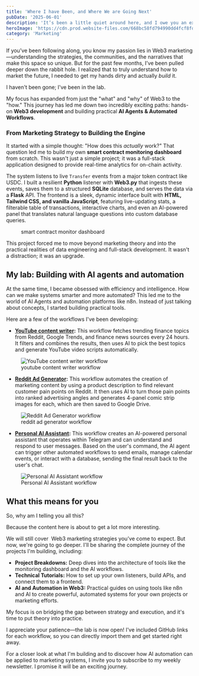 ```yaml
---
title: 'Where I have Been, and Where We are Going Next'
pubDate: '2025-06-01'
description: 'It’s been a little quiet around here, and I owe you an explanation.'
heroImage: 'https://cdn.prod.website-files.com/668bc58fd794990dd4fcf8fd/686758c055484f4e19f4824c_blog%20update%20cover.jpg'
category: 'Marketing'
---
```


<p id="">If you’ve been following along, you know my passion lies in Web3 marketing—understanding the strategies, the communities, and the narratives that make this space so unique. But for the past few months, I’ve been pulled deeper down the rabbit hole. I realized that to truly understand how to market the future, I needed to get my hands dirty and actually <em id="">build</em> it.</p><p id="">I haven't been gone; I've been in the lab.</p><p id="">My focus has expanded from just the "what" and "why" of Web3 to the "how." This journey has led me down two incredibly exciting paths: hands-on <strong id="">Web3 development</strong> and building practical <strong id="">AI Agents &amp; Automated Workflows</strong>.</p><h3 id="">From Marketing Strategy to Building the Engine</h3><p id="">It started with a simple thought: "How does this <em id="">actually</em> work?" That question led me to build my own <strong id="">smart contract monitoring dashboard</strong> from scratch. This wasn't just a simple project; it was a full-stack application designed to provide real-time analytics for on-chain activity.</p><p id="">The system listens to live <code id="">Transfer</code> events from a major token contract like USDC. I built a resilient <strong id="">Python</strong> listener with <strong id="">Web3.py</strong> that ingests these events, saves them to a structured <strong id="">SQLite</strong> database, and serves the data via a <strong id="">Flask</strong> API. The frontend is a sleek, dynamic interface built with <strong id="">HTML, Tailwind CSS, and vanilla JavaScript</strong>, featuring live-updating stats, a filterable table of transactions, interactive charts, and even an AI-powered panel that translates natural language questions into custom database queries.</p><figure id="" class="w-richtext-figure-type-image w-richtext-align-center" data-rt-type="image" data-rt-align="center"><div id=""><img src="https://cdn.prod.website-files.com/668bc58fd794990dd4fcf8fd/68669a21b1d8971ed185a720_AD_4nXe4p7MIliiZXJaLsT3JjYj0x8YhJ8_E-MC5z5twobb5MErJrM9FoR1e3rxfmWgkdwRx2HRbnyp0wEf22Y7ayv-u3-1Z_Er0W9mNy46RcVhRPHXzpSev18qbJrJSSB9AwFjA9MXB6Q.jpeg" width="auto" height="auto" alt="" loading="auto" id=""></div><figcaption id="">smart contract monitor dashboard</figcaption></figure><p id="">This project forced me to move beyond marketing theory and into the practical realities of data engineering and full-stack development. It wasn't a distraction; it was an upgrade.</p><h2 id="">My lab: Building with AI agents and automation</h2><p id="">At the same time, I became obsessed with efficiency and intelligence. How can we make systems smarter and more automated? This led me to the world of AI Agents and automation platforms like n8n. Instead of just talking about concepts, I started building practical tools.</p><p id="">Here are a few of the workflows I've been developing:</p><ul id=""><li id=""><a href="https://github.com/Toms-x/automation-projects/tree/main/script-generator" target="_blank"><strong id="">YouTube content writer</strong></a><strong id="">:</strong> This workflow fetches trending finance topics from Reddit, Google Trends, and finance news sources every 24 hours. It filters and combines the results, then uses AI to pick the best topics and generate YouTube video scripts automatically.</li></ul><figure id="" class="w-richtext-figure-type-image w-richtext-align-center" data-rt-type="image" data-rt-align="center"><div id=""><img src="https://cdn.prod.website-files.com/668bc58fd794990dd4fcf8fd/686572df7f86a076a0f7e5ed_AD_4nXfw8Jh_IRGcRlBjB3xnfTXdNuTnwYmGJD9G5gBWzkKMSXteinkp2aYns5nFO4kjj31eotCNHhesiDq-z4rDxakM2IuJ0RpCV4WvlhLNloGZfj_5UINNyPAZqzWQp_AvpAbFhhcurA.png" width="auto" height="auto" alt="YouTube content writer workflow " loading="auto" id=""></div><figcaption id="">youtube content writer workflow </figcaption></figure><ul id=""><li id=""><a href="https://github.com/Toms-x/automation-projects/tree/main/reddit-ad" target="_blank"><strong id="">Reddit Ad Generator</strong></a><strong id="">:</strong> This workflow automates the creation of marketing content by using a product description to find relevant customer pain points on Reddit. It then uses AI to turn those pain points into ranked advertising angles and generates 4-panel comic strip images for each, which are then saved to Google Drive.</li></ul><figure id="" class="w-richtext-figure-type-image w-richtext-align-center" data-rt-type="image" data-rt-align="center"><div id=""><img src="https://cdn.prod.website-files.com/668bc58fd794990dd4fcf8fd/6865a871a509b4b6b4aee146_AD_4nXdnFfa4Qw8IEmY11kt5Pm7eOG4DXMc_FppJCfU5cOjJzOO-vmBpk4gVI_yow4PgXNaD2YVCCPrNiCQnbVkvZjhSFyBR7CUI8lZnE_Iy9J7PHcEJcYoHAWCvFz2Vl2rbOS3pcplvEA.png" width="auto" height="auto" alt="Reddit Ad Generator workflow" loading="auto" id=""></div><figcaption id="">reddit<strong id=""> </strong>ad<strong id=""> </strong>generator workflow</figcaption></figure><ul id=""><li id=""><a href="https://github.com/Toms-x/automation-projects/tree/main/personal-ai-assistant"><strong id="">Personal AI Assistant</strong></a><strong id="">:</strong> This workflow creates an AI-powered personal assistant that operates within Telegram and can understand and respond to user messages. Based on the user's command, the AI agent can trigger other automated workflows to send emails, manage calendar events, or interact with a database, sending the final result back to the user's chat.</li></ul><figure id="" class="w-richtext-figure-type-image w-richtext-align-center" data-rt-type="image" data-rt-align="center"><div id=""><img src="https://cdn.prod.website-files.com/668bc58fd794990dd4fcf8fd/68653311562f217e17b7577a_AD_4nXf6llBvqgAvTtGID4or37i07mo2qeIFitp6KOC5N0iA-fFnU52CDCNttLrffbXowQxiOqaqirAFpq3G_IjXdc0xOegj7ZbHO7mFXplV9UV5IBbwEVbrp7-hj6JSkWYYiuHyuU1j1Q.png" width="auto" height="auto" alt="Personal AI Assistant workflow" loading="auto" id=""></div><figcaption id="">Personal AI Assistant workflow</figcaption></figure><h2 id="">What this means for you</h2><p id="">So, why am I telling you all this?</p><p id="">Because the content here is about to get a lot more interesting.</p><p id="">We will still cover &nbsp;Web3 marketing strategies you’ve come to expect. But now, we're going to go deeper. I'll be sharing the complete journey of the projects I'm building, including:</p><ul id=""><li id=""><strong id="">Project Breakdowns:</strong> Deep dives into the architecture of tools like the monitoring dashboard and the AI workflows.</li><li id=""><strong id="">Technical Tutorials:</strong> How to set up your own listeners, build APIs, and connect them to a frontend.</li><li id=""><strong id="">AI and Automation in Web3:</strong> Practical guides on using tools like n8n and AI to create powerful, automated systems for your own projects or marketing efforts.</li></ul><p id="">My focus is on bridging the gap between strategy and execution, and it's time to put theory into practice.</p><p id="">I appreciate your patience—the lab is now open! I've included GitHub links for each workflow, so you can directly import them and get started right away.</p><p id="">For a closer look at what I'm building and to discover how AI automation can be applied to marketing systems, I invite you to subscribe to my weekly newsletter. I promise it will be an exciting journey.</p><p id="">‍</p>